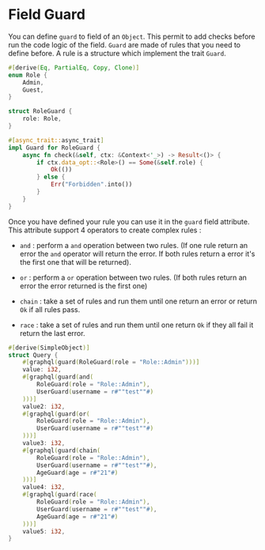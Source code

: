 # Field Guard

You can define `guard` to field of an `Object`. This permit to add checks before run the code logic of the field.
`Guard` are made of rules that you need to define before. A rule is a structure which implement the trait `Guard`.

```rust
#[derive(Eq, PartialEq, Copy, Clone)]
enum Role {
    Admin,
    Guest,
}

struct RoleGuard {
    role: Role,
}

#[async_trait::async_trait]
impl Guard for RoleGuard {
    async fn check(&self, ctx: &Context<'_>) -> Result<()> {
        if ctx.data_opt::<Role>() == Some(&self.role) {
            Ok(())
        } else {
            Err("Forbidden".into())
        }
    }
}
```

Once you have defined your rule you can use it in the `guard` field attribute.
This attribute support 4 operators to create complex rules :

- `and` : perform a `and` operation between two rules. (If one rule return an error the `and` operator will return the error. If both rules return a error it's the first one that will be returned).

- `or` : perform a `or` operation between two rules. (If both rules return an error the error returned is the first one)

- `chain` : take a set of rules and run them until one return an error or return `Ok` if all rules pass.

- `race` : take a set of rules and run them until one return `Ok` if they all fail it return the last error.

```rust
#[derive(SimpleObject)]
struct Query {
    #[graphql(guard(RoleGuard(role = "Role::Admin")))]
    value: i32,
    #[graphql(guard(and(
        RoleGuard(role = "Role::Admin"),
        UserGuard(username = r#""test""#)
    )))]
    value2: i32,
    #[graphql(guard(or(
        RoleGuard(role = "Role::Admin"),
        UserGuard(username = r#""test""#)
    )))]
    value3: i32,
    #[graphql(guard(chain(
        RoleGuard(role = "Role::Admin"),
        UserGuard(username = r#""test""#),
        AgeGuard(age = r#"21"#)
    )))]
    value4: i32,
    #[graphql(guard(race(
        RoleGuard(role = "Role::Admin"),
        UserGuard(username = r#""test""#),
        AgeGuard(age = r#"21"#)
    )))]
    value5: i32,
}
```


